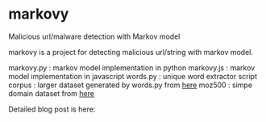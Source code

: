 # markovy
Malicious url/malware detection with Markov model

markovy is a project for detecting malicious url/string with markov model.

markovy.py 	: markov model implementation in python
markovy.js 	: markov model implementation in javascript
words.py 	: unique word extractor script
corpus		: larger dataset generated by words.py from [here](http://norvig.com/big.txt)
moz500		: simpe domain dataset from [here](https://moz.com/top500)


Detailed blog post is here:
